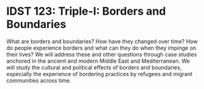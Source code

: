 # IDST 123: Triple-I: Borders and Boundaries

What are borders and boundaries? How have they changed over time? How do people experience borders and what can they do when they impinge on their lives? We will address these and other questions through case studies anchored in the ancient and modern Middle East and Mediterranean. We will study the cultural and political effects of borders and boundaries, especially the experience of bordering practices by refugees and migrant communities across time.
